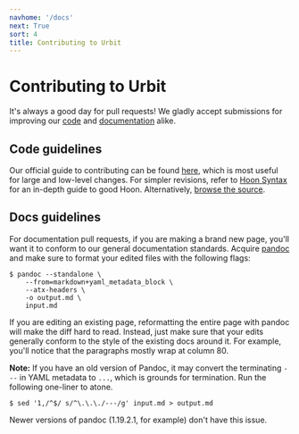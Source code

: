 ```yaml
---
navhome: '/docs'
next: True
sort: 4
title: Contributing to Urbit
---
```


# Contributing to Urbit

It's always a good day for pull requests! We gladly accept submissions for
improving our [code](https://github.com/urbit/urbit/) and
[documentation](https://github.com/urbit/docs/) alike.

## Code guidelines

Our official guide to contributing can be found
[here](https://github.com/urbit/urbit/blob/master/CONTRIBUTING.md), which is
most useful for large and low-level changes. For simpler revisions, refer to
[Hoon Syntax](../../hoon/syntax) for an in-depth guide to good Hoon.
Alternatively, [browse the
source](https://github.com/urbit/arvo/blob/master/arvo/hoon.hoon).

## Docs guidelines

For documentation pull requests, if you are making a brand new page, you'll want
it to conform to our general documentation standards. Acquire
[pandoc](http://pandoc.org) and make sure to format your edited files with the
following flags:

    $ pandoc --standalone \
        --from=markdown+yaml_metadata_block \
        --atx-headers \
        -o output.md \
        input.md

If you are editing an existing page, reformatting the entire page with pandoc
will make the diff hard to read. Instead, just make sure that your edits
generally conform to the style of the existing docs around it. For example,
you'll notice that the paragraphs mostly wrap at column 80.

**Note:** If you have an old version of Pandoc, it may convert the terminating
`---` in YAML metadata to `...`, which is grounds for termination. Run the
following one-liner to atone.

    $ sed '1,/^$/ s/^\.\.\./---/g' input.md > output.md

Newer versions of pandoc (1.19.2.1, for example) don't have this issue.
